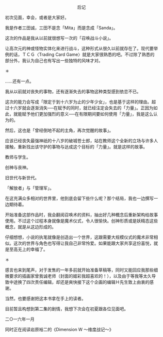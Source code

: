 <p align="center">后记</p>

初次见面，幸会，或者是大家好。

我是作者三田诚，三田不是念「Mita」而是念成「Sanda」。

这次的作品是我从以前就很想写一次的「召唤战斗小说」。

让高次元的神或怪物实体化来进行战斗，这种形式从很久以前就存在了。现代要举例的话，ＴＣＧ〈Trading Card Game〉就是大家很熟悉的吧。不过除了熟悉的部分外，我认为自己也有写出一些独特的风味才对。

＊

……还有一点。

我从以前就对丧失的事物，还有逐渐失去的事物这种类型感到依恋不已。

这次的能力会写成「限定于到十六岁为止的少年少女」，也是基于这样的理由。超过十六岁就会逐渐消失──在赋予的同时，就已经注定会失去的「力量」。正因为如此，就能赋予他们更加强烈的意义──在有限期间要如何使用「力量」，我是这么认为的。

然后，这也是「曾经倒地不起的主角，再次觉醒的故事」。

应该已经丧失最强神祇的十八岁的破城苍士郎，站在教师这个全新的立场与许多人接触，重新找出该守护的事物与达成这个目标的「力量」。就是这样的故事。

教师与学生。

创神与丧神。

旧世代与新世代。

「解放者」与「管理军」。

在这充满众多相对的世界里，他到底会留下些什么呢？那个结局，我也一边撰写一边期待着。

开始准备这部作品时，我会翻阅召唤术的资料，抽出好几种概念后重新架构给故事使用。不过这个过程本身就像是魔术仪式，令人很愉快。创神形质或是妖精态这些概念，就是从这边形成的。

仔细想想，小说的执笔就像是创造出一个世界，这跟需要大规模仪式的魔术非常相似。这次的世界与角色也写得让我自己非常怜爱。如果能跟大家共享这份喜悦，就是至高无上的幸福了。

＊

感言也来到尾声，对于发售的一年多前就开始准备草稿等，同时又能回应我那些细微要求的插画家曾我诚老师（封面的姬彩我超喜欢的！），以及由于等我等太久导致中途换了四次责任编辑，却还是爽快接下这个企画的编辑Ｈ先生致上由衷的感谢。

当然，也要感谢把这本书拿在手上的读者。

目前暂且构想到第二集的剧情，我想下次会在初夏跟各位见面吧。

二○一六年一月

同时正在阅读岩原裕二的《Dimension W ～维度战记～》

